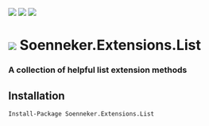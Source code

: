 [![](https://img.shields.io/nuget/v/Soenneker.Extensions.List.svg?style=for-the-badge)](https://www.nuget.org/packages/Soenneker.Extensions.List/)
[![](https://img.shields.io/github/actions/workflow/status/soenneker/soenneker.extensions.list/publish-package.yml?style=for-the-badge)](https://github.com/soenneker/soenneker.extensions.list/actions/workflows/publish-package.yml)
[![](https://img.shields.io/nuget/dt/Soenneker.Extensions.List.svg?style=for-the-badge)](https://www.nuget.org/packages/Soenneker.Extensions.List/)

# ![](https://user-images.githubusercontent.com/4441470/224455560-91ed3ee7-f510-4041-a8d2-3fc093025112.png) Soenneker.Extensions.List
### A collection of helpful list extension methods

## Installation

```
Install-Package Soenneker.Extensions.List
```

